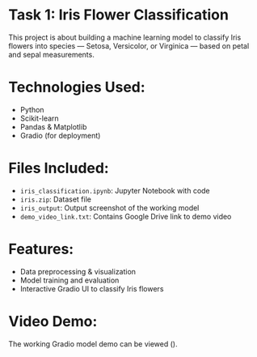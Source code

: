 # Task 1: Iris Flower Classification 

This project is about building a machine learning model to classify Iris flowers into species — Setosa, Versicolor, or Virginica — based on petal and sepal measurements.

 # Technologies Used:
- Python
- Scikit-learn
- Pandas & Matplotlib
- Gradio (for deployment)

 # Files Included:
- `iris_classification.ipynb`: Jupyter Notebook with code
- `iris.zip`: Dataset file
- `iris_output`: Output screenshot of the working model
- `demo_video_link.txt`: Contains Google Drive link to demo video

 # Features:
- Data preprocessing & visualization
- Model training and evaluation
- Interactive Gradio UI to classify Iris flowers

 # Video Demo:
The working Gradio model demo can be viewed ().
